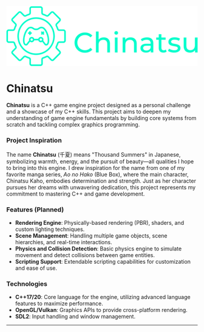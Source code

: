 <img alt="Chinatsu Logo" src="./assets/chinatsu-logo.png" />

# Chinatsu

**Chinatsu** is a C++ game engine project designed as a personal challenge and a showcase of my C++ skills. This project aims to deepen my understanding of game engine fundamentals by building core systems from scratch and tackling complex graphics programming. 

### Project Inspiration

The name **Chinatsu** (千夏) means "Thousand Summers" in Japanese, symbolizing warmth, energy, and the pursuit of beauty—all qualities I hope to bring into this engine. I drew inspiration for the name from one of my favorite manga series, *Ao no Hako* (Blue Box), where the main character, Chinatsu Kaho, embodies determination and strength. Just as her character pursues her dreams with unwavering dedication, this project represents my commitment to mastering C++ and game development.

### Features (Planned)

- **Rendering Engine**: Physically-based rendering (PBR), shaders, and custom lighting techniques.
- **Scene Management**: Handling multiple game objects, scene hierarchies, and real-time interactions.
- **Physics and Collision Detection**: Basic physics engine to simulate movement and detect collisions between game entities.
- **Scripting Support**: Extendable scripting capabilities for customization and ease of use.

### Technologies

- **C++17/20**: Core language for the engine, utilizing advanced language features to maximize performance.
- **OpenGL/Vulkan**: Graphics APIs to provide cross-platform rendering.
- **SDL2**: Input handling and window management.
---
